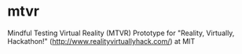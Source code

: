 # mtvr
Mindful Testing Virtual Reality (MTVR) Prototype for "Reality, Virtually, Hackathon!" (http://www.realityvirtuallyhack.com/) at MIT
